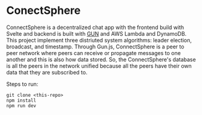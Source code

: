 # ConectSphere

ConnectSphere is a decentralized chat app with the frontend build with Svelte and backend is built with [GUN](https://gun.eco/) and AWS Lambda and DynamoDB. This project implement three distriuted system algorithms: leader election, broadcast, and timestamp. Through Gun.js, ConnectSphere is a peer to peer network where peers can receive or propagate messages to one another and this is also how data stored. So, the ConnectSphere's database is all the peers in the network unified because all the peers have their own data that they are subscribed to.

Steps to run:
```
git clone <this-repo>
npm install
npm run dev
```
